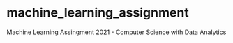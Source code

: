 # machine_learning_assignment
Machine Learning Assingment 2021 - Computer Science with Data Analytics
